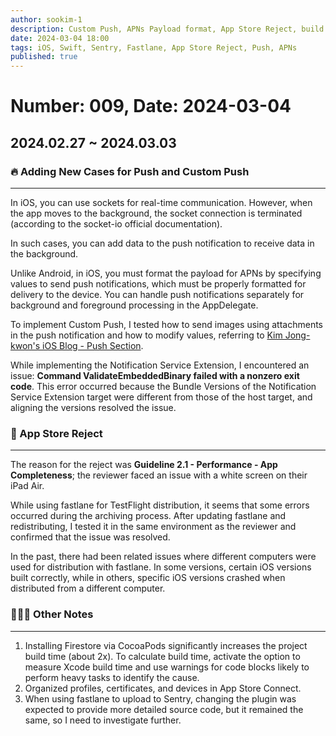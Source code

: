 ```yaml
---
author: sookim-1
description: Custom Push, APNs Payload format, App Store Reject, build time reduction, App Store Connect, Sentry fastlane plugin
date: 2024-03-04 18:00
tags: iOS, Swift, Sentry, Fastlane, App Store Reject, Push, APNs
published: true
---
```

# Number: 009, Date: 2024-03-04

## 2024.02.27 ~ 2024.03.03
### 🔥 Adding New Cases for Push and Custom Push
---

In iOS, you can use sockets for real-time communication. However, when the app moves to the background, the socket connection is terminated (according to the socket-io official documentation). 

In such cases, you can add data to the push notification to receive data in the background.

Unlike Android, in iOS, you must format the payload for APNs by specifying values to send push notifications, which must be properly formatted for delivery to the device. You can handle push notifications separately for background and foreground processing in the AppDelegate.

To implement Custom Push, I tested how to send images using attachments in the push notification and how to modify values, referring to [Kim Jong-kwon's iOS Blog - Push Section](https://ios-development.tistory.com/1280). 

While implementing the Notification Service Extension, I encountered an issue: **Command ValidateEmbeddedBinary failed with a nonzero exit code**. This error occurred because the Bundle Versions of the Notification Service Extension target were different from those of the host target, and aligning the versions resolved the issue.

### 🛫 App Store Reject
---

The reason for the reject was **Guideline 2.1 - Performance - App Completeness**; the reviewer faced an issue with a white screen on their iPad Air. 

While using fastlane for TestFlight distribution, it seems that some errors occurred during the archiving process. After updating fastlane and redistributing, I tested it in the same environment as the reviewer and confirmed that the issue was resolved. 

In the past, there had been related issues where different computers were used for distribution with fastlane. In some versions, certain iOS versions built correctly, while in others, specific iOS versions crashed when distributed from a different computer.

### 🙋🏻‍♂️ Other Notes
---

1. Installing Firestore via CocoaPods significantly increases the project build time (about 2x). To calculate build time, activate the option to measure Xcode build time and use warnings for code blocks likely to perform heavy tasks to identify the cause.
2. Organized profiles, certificates, and devices in App Store Connect.
3. When using fastlane to upload to Sentry, changing the plugin was expected to provide more detailed source code, but it remained the same, so I need to investigate further.
